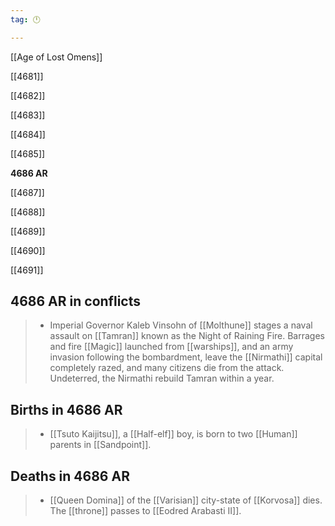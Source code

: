 ```yaml
---
tag: 🕛

---
```

[[Age of Lost Omens]]


[[4681]]

[[4682]]

[[4683]]

[[4684]]

[[4685]]

**4686 AR**

[[4687]]

[[4688]]

[[4689]]

[[4690]]

[[4691]]



## 4686 AR in conflicts

>  - Imperial Governor Kaleb Vinsohn of [[Molthune]] stages a naval assault on [[Tamran]] known as the Night of Raining Fire. Barrages and fire [[Magic]] launched from [[warships]], and an army invasion following the bombardment, leave the [[Nirmathi]] capital completely razed, and many citizens die from the attack. Undeterred, the Nirmathi rebuild Tamran within a year.


## Births in 4686 AR

>  - [[Tsuto Kaijitsu]], a [[Half-elf]] boy, is born to two [[Human]] parents in [[Sandpoint]].


## Deaths in 4686 AR

>  - [[Queen Domina]] of the [[Varisian]] city-state of [[Korvosa]] dies. The [[throne]] passes to [[Eodred Arabasti II]].







